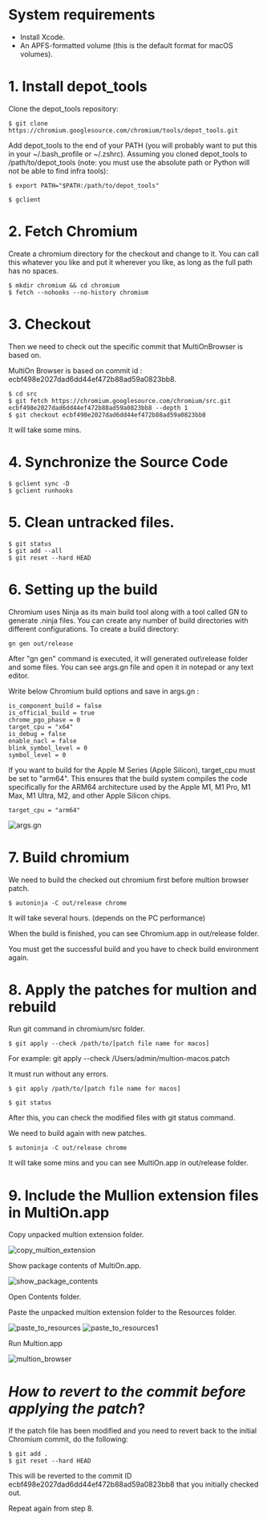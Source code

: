 # System requirements
- Install Xcode.
- An APFS-formatted volume (this is the default format for macOS volumes).

# 1. Install depot_tools

Clone the depot_tools repository:

```
$ git clone https://chromium.googlesource.com/chromium/tools/depot_tools.git
```

Add depot_tools to the end of your PATH (you will probably want to put this in your ~/.bash_profile or ~/.zshrc). Assuming you cloned depot_tools to /path/to/depot_tools (note: you must use the absolute path or Python will not be able to find infra tools):

```
$ export PATH="$PATH:/path/to/depot_tools"
```

```
$ gclient
```

# 2. Fetch Chromium

Create a chromium directory for the checkout and change to it. You can call this whatever you like and put it wherever you like, as long as the full path has no spaces.

```
$ mkdir chromium && cd chromium
$ fetch --nohooks --no-history chromium
```

# 3. Checkout

Then we need to check out the specific commit that MultiOnBrowser is based on.

MultiOn Browser is based on commit id : ecbf498e2027dad6dd44ef472b88ad59a0823bb8.

```
$ cd src
$ git fetch https://chromium.googlesource.com/chromium/src.git ecbf498e2027dad6dd44ef472b88ad59a0823bb8 --depth 1
$ git checkout ecbf498e2027dad6dd44ef472b88ad59a0823bb8
```

It will take some mins.

# 4. Synchronize the Source Code

```
$ gclient sync -D
$ gclient runhooks
```

# 5. Clean untracked files.
```
$ git status
$ git add --all
$ git reset --hard HEAD
```

# 6. Setting up the build

Chromium uses Ninja as its main build tool along with a tool called GN to generate .ninja files. You can create any number of build directories with different configurations. To create a build directory:

```
gn gen out/release
```

After "gn gen" command is executed, it will generated out\release folder and some files.
You can see args.gn file and open it in notepad or any text editor.

Write below Chromium build options and save in args.gn :
```
is_component_build = false
is_official_build = true
chrome_pgo_phase = 0
target_cpu = "x64"
is_debug = false
enable_nacl = false
blink_symbol_level = 0
symbol_level = 0
```

If you want to build for the Apple M Series (Apple Silicon), target_cpu must be set to "arm64".
This ensures that the build system compiles the code specifically for the ARM64 architecture used by the Apple M1, M1 Pro, M1 Max, M1 Ultra, M2, and other Apple Silicon chips.

```
target_cpu = "arm64"
```

![args.gn](./img_win/args.gn.png)

# 7. Build chromium

We need to build the checked out chromium first before multion browser patch.

```
$ autoninja -C out/release chrome
```

It will take several hours. (depends on the PC performance)

When the build is finished, you can see Chromium.app in out/release folder. 

You must get the successful build and you have to check build environment again.

# 8. Apply the patches for multion and rebuild

Run git command in chromium/src folder.

```
$ git apply --check /path/to/[patch file name for macos]
```

For example: git apply --check /Users/admin/multion-macos.patch

It must run without any errors.

```
$ git apply /path/to/[patch file name for macos]

$ git status
```
After this, you can check the modified files with git status command.

We need to build again with new patches.

```
$ autoninja -C out/release chrome
```
It will take some mins and you can see MultiOn.app in out/release folder.

# 9. Include the Mullion extension files in MultiOn.app

Copy unpacked multion extension folder. 

![copy_multion_extension](./img_mac/copy_multion_extension_folder.png)

Show package contents of MultiOn.app.

![show_package_contents](./img_mac/show_package_contents.png)

Open Contents folder.

Paste the unpacked multion extension folder to the Resources folder.

![paste_to_resources](./img_mac/paste_to_resources.png)
![paste_to_resources1](./img_mac/paste_to_resources1.png)

Run Multion.app

![multion_browser](./img_mac/multion_browser.png)



# _How to revert to the commit before applying the patch_?

If the patch file has been modified and you need to revert back to the initial Chromium commit, do the following:

```
$ git add .
$ git reset --hard HEAD
```

This will be reverted to the commit ID ecbf498e2027dad6dd44ef472b88ad59a0823bb8 that you initially checked out.

Repeat again from step 8.